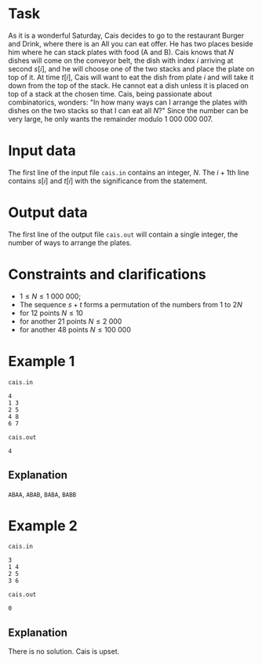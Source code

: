 # Task

As it is a wonderful Saturday, Cais decides to go to the restaurant Burger and Drink, where there is an All you can eat offer. He has two places beside him where he can stack plates with food (A and B). Cais knows that $N$ dishes will come on the conveyor belt, the dish with index $i$ arriving at second $s[i]$, and he will choose one of the two stacks and place the plate on top of it. At time $t[i]$, Cais will want to eat the dish from plate $i$ and will take it down from the top of the stack. He cannot eat a dish unless it is placed on top of a stack at the chosen time. Cais, being passionate about combinatorics, wonders: "In how many ways can I arrange the plates with dishes on the two stacks so that I can eat all $N$?" 
Since the number can be very large, he only wants the remainder modulo $1 \ 000 \ 000 \ 007$.

# Input data

The first line of the input file `cais.in` contains an integer, $N$.
The $i+1$th line contains $s[i]$ and $t[i]$ with the significance from the statement.

# Output data

The first line of the output file `cais.out` will contain a single integer, the number of ways to arrange the plates.

# Constraints and clarifications

* $1 \leq N \leq 1 \ 000 \ 000$;
* The sequence $s + t$ forms a permutation of the numbers from $1$ to $2N$
* for $12$ points $N \leq 10$
* for another $21$ points $N \leq 2 \ 000$
* for another $48$ points $N \leq 100 \ 000$

# Example 1

`cais.in`
```
4
1 3
2 5
4 8
6 7
```

`cais.out`
```
4
```

## Explanation

`ABAA`, `ABAB`, `BABA`, `BABB`

# Example 2

`cais.in`
```
3
1 4
2 5
3 6
```

`cais.out`
```
0
```

## Explanation

There is no solution. Cais is upset.